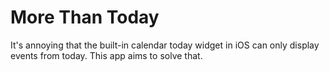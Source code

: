 # More Than Today

It's annoying that the built-in calendar today widget in iOS can only display events from today. This app aims to solve that.
